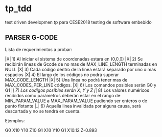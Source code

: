 # tp_tdd
test driven developmen tp para CESE2018 testing de software embebido

PARSER G-CODE
---------------

Lista de requerimientos a probar:

|X| 1) Al iniciar el sistema de coordenadas estara en (0,0,0)
|X| 2) Se recibirán lineas de Gcode de no mas de MAX_LINE_LENGTH terminadas en NULL
|X| 3) Cada código dentro de la linea estará separado por uno o mas espacios
|X| 4) El largo de los códigos no podrá superar MAX_CODE_LENGTH
|X| 5) Una linea no podrá tener mas de MAX_CODES_PER_LINE códigos.
|X| 6) Los comandos posibles serán G0 y G1
|_| 7) Los codigos posibles serán X, Y y Z
|_| 8) Los valores numéricos recibidos como parámetros deberán estar en el rango de MIN_PARAM_VALUE a MAX_PARAM_VALUE pudiendo ser enteros o de punto flotante
|_| 9) Aquella linea invalidada por alguna causa, será descartada y no se tendrá en cuenta.

Ejemplos:

G0 X10 Y10 Z10
G1 X10 Y10
G1 X10.12   Z-0.893




